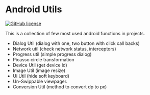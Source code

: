 # Android Utils

[![GitHub license](https://img.shields.io/github/license/Naereen/StrapDown.js.svg)](https://github.com/Naereen/StrapDown.js/blob/master/LICENSE)

This is a collection of few most used android functions in projects.

  - Dialog Util (dialog with one, two button with click call backs)
  - Network util (check network status, interceptors)
  - Progress util (simple progress dialog)
  - Picasso circle transformation
  - Device Util (get device id)
  - Image Util (image resize)
  - Ui Util (hide soft keyboard)
  - Un-Swippable viewpager.
  - Conversion Util (method to convert dp to px)
